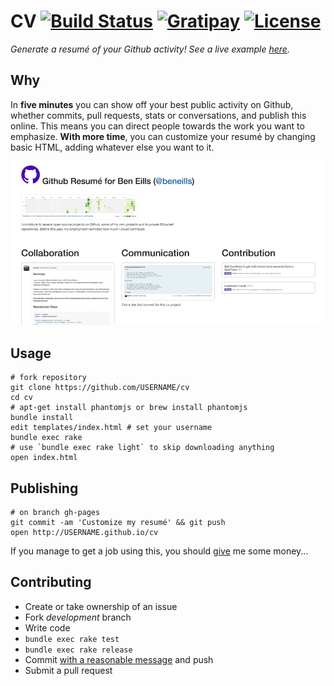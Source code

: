 # CV [![Build Status](https://travis-ci.org/beneills/cv.svg?branch=gh-pages)](https://travis-ci.org/beneills/cv) [![Gratipay](https://img.shields.io/gratipay/beneills.svg)](https://www.gratipay.com/beneills/) [![License](http://img.shields.io/:license-mit-blue.svg)](http://doge.mit-license.org)

_Generate a resumé of your Github activity!  See a live example [here](http://beneills.github.io/cv)._

## Why

In __five minutes__ you can show off your best public activity on Github, whether commits, pull requests, stats or conversations, and publish this online.  This means you can direct people towards the work you want to emphasize.  __With more time__, you can customize your resumé by changing basic HTML, adding whatever else you want to it.

![Screenshot of resumé](screenshot.png)


## Usage

```shell
# fork repository
git clone https://github.com/USERNAME/cv
cd cv
# apt-get install phantomjs or brew install phantomjs
bundle install
edit templates/index.html # set your username
bundle exec rake
# use `bundle exec rake light` to skip downloading anything
open index.html
```

## Publishing

```shell
# on branch gh-pages
git commit -am 'Customize my resumé' && git push
open http://USERNAME.github.io/cv
```
If you manage to get a job using this, you should [give](https://www.gratipay.com/beneills/) me some money...

## Contributing

 - Create or take ownership of an issue
 - Fork _development_ branch
 - Write code
 - `bundle exec rake test`
 - `bundle exec rake release`
 - Commit [with a reasonable message](http://chris.beams.io/posts/git-commit/) and push
 - Submit a pull request
